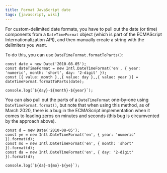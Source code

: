 ```yaml
---
title: Format JavaScript date
tags: [javascript, wiki]
---
```


For custom-delimited date formats, you have to pull out the date (or time) components from a `DateTimeFormat` object (which is part of the ECMAScript Internationalization API), and then manually create a string with the delimiters you want.

To do this, you can use `DateTimeFormat.formatToParts()`:

```
const date = new Date('2010-08-05');
const dateTimeFormat = new Intl.DateTimeFormat('en', { year: 'numeric', month: 'short', day: '2-digit' });
const [{ value: month },,{ value: day },,{ value: year }] = dateTimeFormat.formatToParts(date);

console.log(`${day}-${month}-${year}`);
```

You can also pull out the parts of a `DateTimeFormat` one-by-one using `DateTimeFormat.format()`, but note that when using this method, as of March 2020, there is a bug in the ECMAScript implementation when it comes to leading zeros on minutes and seconds (this bug is circumvented by the approach above).

```
const d = new Date('2010-08-05');
const ye = new Intl.DateTimeFormat('en', { year: 'numeric' }).format(d);
const mo = new Intl.DateTimeFormat('en', { month: 'short' }).format(d);
const da = new Intl.DateTimeFormat('en', { day: '2-digit' }).format(d);

console.log(`${da}-${mo}-${ye}`);
```
